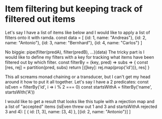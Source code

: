 
# Item filtering but keeping track of filtered out items

Let's say I have a list of items like below and I would like to apply a list of filters onto it with ramda.
const data = [
  {id: 1, name: "Andreas"},
  {id: 2, name: "Antonio"},
  {id: 3, name: "Bernhard"},
  {id: 4, name: "Carlos"}
]

No biggie: pipe(filter(predA), filter(predB), ...)(data)
The tricky part is I would like to define my filters with a key for tracking what items have been filtered out by which filter.
const filterBy = (key, pred) => subs => {
  const [res, rej] = partition(pred, subs)
  return [{[key]: rej.map(prop('id'))}, res]
}

This all screams monad chaining or a transducer, but I can't get my head around it how to put it all together.
Let's say I have a 2 predicates:
const isEven = filterBy('id', i => i % 2 === 0)
const startsWithA = filterBy('name', startsWith('A'))

I would like to get a result that looks like this tuple with a rejection map and a list of "accepted" items (isEven threw out 1 and 3 and startsWithA rejected 3 and 4):
[
  {
    id: [1, 3],
    name: [3, 4]
  },
  [{id: 2, name: "Antonio"}]
]


        